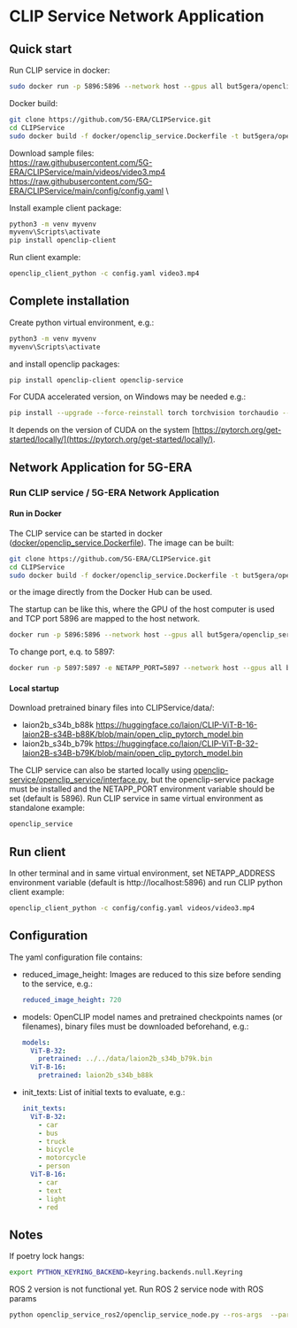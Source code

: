 # CLIP Service Network Application

## Quick start

Run CLIP service in docker:

```bash
sudo docker run -p 5896:5896 --network host --gpus all but5gera/openclip_service:latest 
```

Docker build:

```bash
git clone https://github.com/5G-ERA/CLIPService.git
cd CLIPService 
sudo docker build -f docker/openclip_service.Dockerfile -t but5gera/openclip_service:latest .
```

Download sample files:\
https://raw.githubusercontent.com/5G-ERA/CLIPService/main/videos/video3.mp4 \
https://raw.githubusercontent.com/5G-ERA/CLIPService/main/config/config.yaml \

Install example client package:

```bash
python3 -m venv myvenv
myvenv\Scripts\activate
pip install openclip-client
```

Run client example:

```bash
openclip_client_python -c config.yaml video3.mp4
```

## Complete installation

Create python virtual environment, e.g.:

```bash
python3 -m venv myvenv
myvenv\Scripts\activate
```

and install openclip packages:

```bash
pip install openclip-client openclip-service
```

For CUDA accelerated version, on Windows may be needed e.g.:

```bash
pip install --upgrade --force-reinstall torch torchvision torchaudio --extra-index-url https://download.pytorch.org/whl/cu123
```

It depends on the version of CUDA on the system [https://pytorch.org/get-started/locally/](https://pytorch.org/get-started/locally/).

## Network Application for 5G-ERA

### Run CLIP service / 5G-ERA Network Application

#### Run in Docker

The CLIP service can be started in docker ([docker/openclip_service.Dockerfile](docker/openclip_service.Dockerfile)).
The image can be built:

```bash
git clone https://github.com/5G-ERA/CLIPService.git
cd CLIPService 
sudo docker build -f docker/openclip_service.Dockerfile -t but5gera/openclip_service:latest .
```

or the image directly from the Docker Hub can be used.
 
The startup can be like this, where the GPU of the host computer is used and 
TCP port 5896 are mapped to the host network.

```bash
docker run -p 5896:5896 --network host --gpus all but5gera/openclip_service:latest 
```

To change port, e.q. to 5897:

```bash
docker run -p 5897:5897 -e NETAPP_PORT=5897 --network host --gpus all but5gera/openclip_service:latest 
```

#### Local startup

Download pretrained binary files into CLIPService/data/:
- laion2b_s34b_b88k
https://huggingface.co/laion/CLIP-ViT-B-16-laion2B-s34B-b88K/blob/main/open_clip_pytorch_model.bin
- laion2b_s34b_b79k
https://huggingface.co/laion/CLIP-ViT-B-32-laion2B-s34B-b79K/blob/main/open_clip_pytorch_model.bin

The CLIP service can also be started locally using [openclip-service/openclip_service/interface.py](openclip-service/openclip_service/service.py), 
but the openclip-service package must be installed and the NETAPP_PORT environment variable should be set
(default is 5896). Run CLIP service in same virtual environment as standalone example:

```bash
openclip_service
```

## Run client

In other terminal and in same virtual environment, set NETAPP_ADDRESS environment 
variable (default is http://localhost:5896) and run CLIP python client example:

```bash
openclip_client_python -c config/config.yaml videos/video3.mp4
```

## Configuration

The yaml configuration file contains:
- reduced_image_height: Images are reduced to this size before sending to the service, e.g.:
    ```yaml
    reduced_image_height: 720
    ```
- models: OpenCLIP model names and pretrained checkpoints names (or filenames), binary files must be downloaded 
beforehand, e.g.:
    ```yaml
    models:
      ViT-B-32:
        pretrained: ../../data/laion2b_s34b_b79k.bin
      ViT-B-16:
        pretrained: laion2b_s34b_b88k
    ```
- init_texts: List of initial texts to evaluate, e.g.:
    ```yaml
    init_texts:
      ViT-B-32:
        - car
        - bus
        - truck
        - bicycle
        - motorcycle
        - person
      ViT-B-16:
        - car
        - text
        - light
        - red
    ```

## Notes

If poetry lock hangs:

```bash
export PYTHON_KEYRING_BACKEND=keyring.backends.null.Keyring
```

ROS 2 version is not functional yet.
Run ROS 2 service node with ROS params

```bash
python openclip_service_ros2/openclip_service_node.py --ros-args  --params-file ../config/config_ros_2.yaml
```